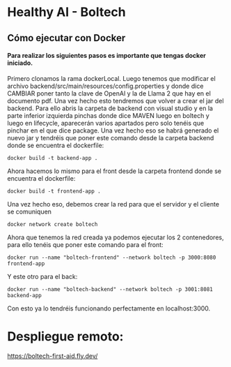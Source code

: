 
# Healthy AI - Boltech

## Cómo ejecutar con Docker



#### Para realizar los siguientes pasos es importante que tengas docker iniciado.

Primero clonamos la rama dockerLocal.
Luego tenemos que modificar el archivo backend/src/main/resources/config.properties y donde dice CAMBIAR poner tanto la clave de OpenAI y la de Llama 2 que hay en el documento pdf.
Una vez hecho esto tendremos que volver a crear el jar del backend. Para ello abris la carpeta de backend con visual studio y en la parte inferior izquierda pinchas donde dice MAVEN luego en boltech y luego en lifecycle, aparecerán varios apartados pero solo tenéis que pinchar en el que dice package.
Una vez hecho eso se habrá generado el nuevo jar y tendréis que poner este comando desde la carpeta backend donde se encuentra el dockerfile:
```
docker build -t backend-app .
```
Ahora hacemos lo mismo para el front desde la carpeta frontend donde se encuentra el dockerfile:
```
docker build -t frontend-app .
```
Una vez hecho eso, debemos crear la red para que el servidor y el cliente se comuniquen
```
docker network create boltech
```
Ahora que tenemos la red creada ya podemos ejecutar los 2 contenedores, para ello tenéis que poner este comando para el front:
```
docker run --name "boltech-frontend" --network boltech -p 3000:8080 frontend-app
```
Y este otro para el back:
```
docker run --name "boltech-backend" --network boltech -p 3001:8081 backend-app
```

Con esto ya lo tendréis funcionando perfectamente en localhost:3000.

# Despliegue remoto:
https://boltech-first-aid.fly.dev/